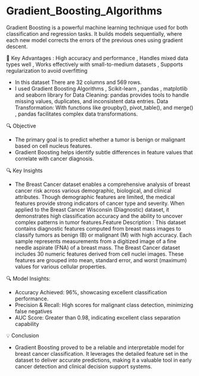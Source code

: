 # Gradient_Boosting_Algorithms

Gradient Boosting is a powerful machine learning technique used for both classification and regression tasks. It builds models sequentially, where each new model corrects the errors of the previous ones using gradient descent.

🚀 Key Advantages : 
  High accuracy and performance , Handles mixed data types well , Works effectively with small-to-medium datasets , Supports regularization to avoid overfitting

* In this dataset There are 32 columns and 569 rows.
* I used Gradient Boosting Algorithms , Scikit-learn , pandas , matplotlib and seaborn library for Data Cleaning: pandas provides tools to handle missing values, duplicates, and inconsistent data entries. Data Transformation: With functions like groupby(), pivot_table(), and merge() , pandas facilitates complex data transformations.

🔍 Objective
* The primary goal is to predict whether a tumor is benign or malignant based on cell nucleus features.
* Gradient Boosting helps identify subtle differences in feature values that correlate with cancer diagnosis.

🔍 Key Insights
* The Breast Cancer dataset enables a comprehensive analysis of breast cancer risk across various demographic, biological, and clinical attributes. Though demographic features are limited, the medical features     provide strong indicators of cancer type and severity. When applied to the Breast Cancer Wisconsin (Diagnostic) dataset, it demonstrates high classification accuracy and the ability to uncover complex patterns    in tumor features.Feature Description : This dataset contains diagnostic features computed from breast mass images to classify tumors as benign (B) or malignant (M) with high accuracy. Each sample represents      measurements from a digitized image of a fine needle aspirate (FNA) of a breast mass. The Breast Cancer dataset includes 30 numeric features derived from cell nuclei images. These features are grouped into mean,  standard error, and worst (maximum) values for various cellular properties.

🔍 Model Insights:
* Accuracy Achieved: 96%, showcasing excellent classification performance.
* Precision & Recall: High scores for malignant class detection, minimizing false negatives
* AUC Score: Greater than 0.98, indicating excellent class separation capability

💡 Conclusion
* Gradient Boosting proved to be a reliable and interpretable model for breast cancer classification. It leverages the detailed feature set in the dataset to deliver accurate predictions, making it a valuable tool in early cancer detection and clinical decision support systems.




